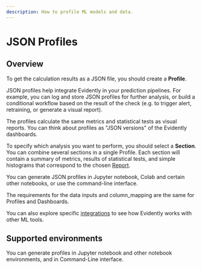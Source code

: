 ```yaml
---
description: How to profile ML models and data.
---
```


# JSON Profiles

## Overview

To get the calculation results as a JSON file, you should create a **Profile**.

JSON profiles help integrate Evidently in your prediction pipelines. For example, you can log and store JSON profiles for further analysis, or build a conditional workflow based on the result of the check (e.g. to trigger alert, retraining, or generate a visual report). 

The profiles calculate the same metrics and statistical tests as visual reports. You can think about profiles as "JSON versions" of the Evidently dashboards. 

To specify which analysis you want to perform, you should select a **Section**. You can combine several sections in a single Profile. Each section will contain a summary of metrics, results of statistical tests, and simple histograms that correspond to the chosen [Report](../reports/).

You can generate JSON profiles in Jupyter notebook, Colab and certain other notebooks, or use the command-line interface. 

The requirements for the data inputs and column_mapping are the same for Profiles and Dashboards.

You can also explore specific [integrations](../integrations) to see how Evidently works with other ML tools.

## Supported environments

You can generate profiles in Jupyter notebook and other notebook environments, and in Command-Line interface.
